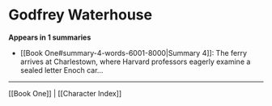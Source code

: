 # Godfrey Waterhouse

**Appears in 1 summaries**

- [[Book One#summary-4-words-6001-8000|Summary 4]]: The ferry arrives at Charlestown, where Harvard professors eagerly examine a sealed letter Enoch car...

---
[[Book One]] | [[Character Index]]
